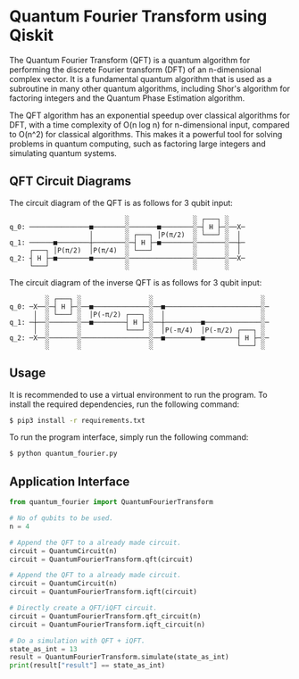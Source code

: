 # Quantum Fourier Transform using Qiskit
The Quantum Fourier Transform (QFT) is a quantum algorithm for performing the discrete Fourier transform (DFT) of an n-dimensional complex vector. It is a fundamental quantum algorithm that is used as a subroutine in many other quantum algorithms, including Shor's algorithm for factoring integers and the Quantum Phase Estimation algorithm. 

The QFT algorithm has an exponential speedup over classical algorithms for DFT, with a time complexity of O(n log n) for n-dimensional input, compared to O(n^2) for classical algorithms. This makes it a powerful tool for solving problems in quantum computing, such as factoring large integers and simulating quantum systems.

## QFT Circuit Diagrams
The circuit diagram of the QFT is as follows for 3 qubit input:
```
                             ░                ░ ┌───┐ ░    
q_0: ───────────────■────────░───────■────────░─┤ H ├─░──X─
                    │        ░ ┌───┐ │P(π/2)  ░ └───┘ ░  │ 
q_1: ──────■────────┼────────░─┤ H ├─■────────░───────░──┼─
     ┌───┐ │P(π/2)  │P(π/4)  ░ └───┘          ░       ░  │ 
q_2: ┤ H ├─■────────■────────░────────────────░───────░──X─
     └───┘                   ░                ░       ░    
```

The circuit diagram of the inverse QFT is as follows for 3 qubit input:
```
         ░ ┌───┐ ░                 ░                           ░ 
q_0: ─X──░─┤ H ├─░──■──────────────░──■────────────────────────░─
      │  ░ └───┘ ░  │P(-π/2) ┌───┐ ░  │                        ░ 
q_1: ─┼──░───────░──■────────┤ H ├─░──┼─────────■──────────────░─
      │  ░       ░           └───┘ ░  │P(-π/4)  │P(-π/2) ┌───┐ ░ 
q_2: ─X──░───────░─────────────────░──■─────────■────────┤ H ├─░─
         ░       ░                 ░                     └───┘ ░ 
```

## Usage
It is recommended to use a virtual environment to run the program. To install the required dependencies, run the following command:
```bash
$ pip3 install -r requirements.txt
```

To run the program interface, simply run the following command:
```bash
$ python quantum_fourier.py
```

## Application Interface
```python
from quantum_fourier import QuantumFourierTransform

# No of qubits to be used.
n = 4

# Append the QFT to a already made circuit.
circuit = QuantumCircuit(n)
circuit = QuantumFourierTransform.qft(circuit)

# Append the QFT to a already made circuit.
circuit = QuantumCircuit(n)
circuit = QuantumFourierTransform.iqft(circuit)

# Directly create a QFT/iQFT circuit.
circuit = QuantumFourierTransform.qft_circuit(n)
circuit = QuantumFourierTransform.iqft_circuit(n)

# Do a simulation with QFT + iQFT.
state_as_int = 13
result = QuantumFourierTransform.simulate(state_as_int)
print(result["result"] == state_as_int)
```